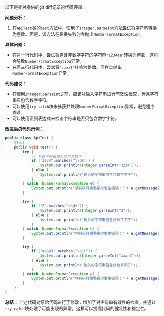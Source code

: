 以下是针对提供的git diff记录的代码评审：

**问题分析：**
1. 在`ApiTest`类的`test`方法中，使用了`Integer.parseInt`方法尝试将字符串转换为整数。但是，该方法在转换失败时会抛出`NumberFormatException`。

**具体问题：**
- 在第一行代码中，尝试将包含非数字字符的字符串`"1234aa"`转换为整数，这将会导致`NumberFormatException`异常。
- 在第三行代码中，尝试将`"aaaa3"`转换为整数，同样会抛出`NumberFormatException`异常。

**代码建议：**
- 在调用`Integer.parseInt`之前，应该对输入字符串进行有效性检查，确保字符串只包含数字字符。
- 可以使用`try-catch`块来捕获并处理`NumberFormatException`异常，避免程序崩溃。
- 可以使用正则表达式来检查字符串是否只包含数字字符。

**改进后的代码示例：**
```java
public class ApiTest {
    @Test
    public void test() {
        try {
            // 检查字符串是否只包含数字
            if ("1234".matches("\\d+")) {
                System.out.println(Integer.parseInt("1234"));
            } else {
                System.out.println("输入的字符串包含非数字字符");
            }
        } catch (NumberFormatException e) {
            System.out.println("字符串转换整数时发生错误：" + e.getMessage());
        }

        try {
            if ("2".matches("\\d+")) {
                System.out.println(Integer.parseInt("2"));
            } else {
                System.out.println("输入的字符串包含非数字字符");
            }
        } catch (NumberFormatException e) {
            System.out.println("字符串转换整数时发生错误：" + e.getMessage());
        }

        try {
            if ("aaaa3".matches("\\d+")) {
                System.out.println(Integer.parseInt("aaaa3"));
            } else {
                System.out.println("输入的字符串包含非数字字符");
            }
        } catch (NumberFormatException e) {
            System.out.println("字符串转换整数时发生错误：" + e.getMessage());
        }
    }
}
```

**总结：**
上述代码对原始代码进行了修改，增加了对字符串有效性的检查，并通过`try-catch`块处理了可能出现的异常。这样可以提高代码的健壮性和稳定性。